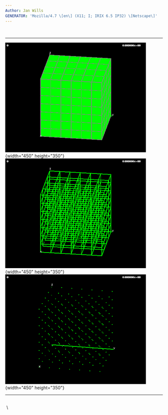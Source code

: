 ```yaml
---
Author: Jan Wills
GENERATOR: 'Mozilla/4.7 \[en\] (X11; I; IRIX 6.5 IP32) \[Netscape\]'
---
```


 
  --------------------------------------------- ---------------------------------------------
  ![](brick1aa.gif){width="450" height="350"}   ![](brick1bb.gif){width="450" height="350"}
  ![](brick1cc.gif){width="450" height="350"}   
  --------------------------------------------- ---------------------------------------------

\
 \
